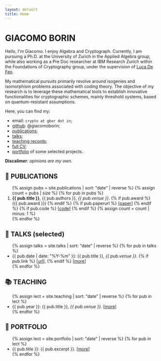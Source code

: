 ```yaml
---
layout: default
title: Home
---
```


# GIACOMO BORIN

Hello, I'm Giacomo. I enjoy Algebra and Cryptograph. Currently, I am pursuing a 
Ph.D. at the University of Zurich in the Applied Algebra group, while also 
working as a Pre Doc researcher at IBM Research Zurich within the Foundations of 
Cryptography group, under the supervision of [Luca De Feo](defeo.lu).

My mathematical pursuits primarily revolve around isogenies and isomorphism 
problems associated with coding theory. The objective of my research is to 
leverage these mathematical tools to establish innovative functionalities for 
cryptographic schemes, mainly threshold systems, based on quantum-resistant 
assumptions. 

Here, you can find my:
- email: `crypto at gbor dot in`;
- [github](https://github.com/giacomoborin): @giacomoborin;
- [publications](#pubs);
- [talks](#talks);
- [teaching records](#teach);
- [full CV](/cv/);
- [portfolio](#portfolio) of some selected projects.

**Discalimer**: _opinions are my own_.

<a id="pubs"></a>
## 📝 PUBLICATIONS

<ol>
  {% assign pubs = site.publications | sort: "date" | reverse %}
  {% assign count = pubs | size %}
  {% for pub in pubs %}
    <li value="{{ count }}">
      <strong>{{ pub.title }}</strong>, 
      {{ pub.authors }}, 
      <i> {{ pub.venue }}</i>.
      {% if pub.award %}
      <br>
      ({{ pub.award }})
      {% endif %}
      {% if pub.paperurl %}
         [<a href="{{ pub.paperurl }}">paper</a>]
      {% endif %}
      {% if pub.code %}
         [<a href="{{ pub.code }}">code</a>]
      {% endif %}
      <!-- [<a href="{{ pub.url }}">more</a>] -->
      {% assign count = count | minus: 1 %}
    </li>
  {% endfor %}
</ol>

<a id="talks"></a>
## 🙊 TALKS (selected)

<ul>
  {% assign talks = site.talks | sort: "date" | reverse %}
  {% for pub in talks %}
    <li>
      {{ pub.date | date: "%Y-%m" }}:
      {{ pub.title }}, 
      <i> {{ pub.venue }}</i>.
      {% if pub.link %}
         [<a href="{{ pub.link }}">url</a>],
      {% endif %}
      [<a href="{{ pub.url }}">more</a>]
    </li>
  {% endfor %}
</ul>


<a id="teach"></a>
## 📚 TEACHING

<ul>
  {% assign lect = site.teaching | sort: "date" | reverse %}
  {% for pub in lect %}
    <li>
      {{ pub.year }}:
      {{ pub.title }}, 
      <i> {{ pub.venue }}</i>.
      [<a href="{{ pub.url }}">more</a>]
    </li>
  {% endfor %}
</ul>

<a id="portfolio"></a>
## 📍 PORTFOLIO

<ul>
  {% assign lect = site.portfolio | sort: "date" | reverse %}
  {% for pub in lect %}
    <li>
      {{ pub.title }}:
      {{ pub.excerpt }}.
      [<a href="{{ pub.url }}">more</a>]
    </li>
  {% endfor %}
</ul>



